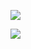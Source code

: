 

![](C:\Users\Administrator\Pictures\Saved%20Pictures\屏幕截图%202022-11-03%20220738.png)

![](C:\Users\Administrator\Pictures\Saved%20Pictures\屏幕截图%202022-11-03%20220800.png)
